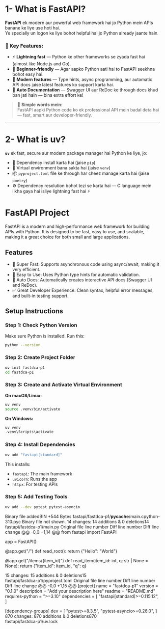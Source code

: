 # 1- What is FastAPI?

**FastAPI** ek modern aur powerful web framework hai jo Python mein APIs banane ke liye use hoti hai.  
Ye specially un logon ke liye bohot helpful hai jo Python already jaante hain.

### 🔹 Key Features:

- ⚡ **Lightning fast** — Python ke other frameworks se zyada fast hai (almost like Node.js and Go).
- 👶 **Beginner-friendly** — Agar aapko Python aati hai to FastAPI seekhna bohot easy hai.
- 🧠 **Modern features** — Type hints, async programming, aur automatic API docs jaise latest features ko support karta hai.
- 📄 **Auto Documentation** — Swagger UI aur ReDoc ke through docs khud ban jati hain — bina extra effort ke!

> 🧠 **Simple words mein**:  
> FastAPI aapki Python code ko ek professional API mein badal deta hai — fast, smart aur developer-friendly.

---

# 2- What is uv?

**`uv`** ek fast, secure aur modern package manager hai Python ke liye, jo:

- 🧩 Dependency install karta hai (jaise `pip`)
- 🧪 Virtual environment bana sakta hai (jaise `venv`)
- 📦 `pyproject.toml` file ke through har cheez manage karta hai (jaise `poetry`)
- ⚙️ Dependency resolution bohot tezi se karta hai — C language mein likha gaya hai isliye lightning fast hai ⚡




# FastAPI Project

FastAPI is a modern and high-performance web framework for building APIs with Python. It is designed to be fast, easy to use, and scalable, making it a great choice for both small and large applications.

## Features

- 🚀 Super Fast: Supports asynchronous code using async/await, making it very efficient.
- 🧩 Easy to Use: Uses Python type hints for automatic validation.
- 📄 Auto Docs: Automatically creates interactive API docs (Swagger UI and ReDoc).
- ✅ Great Developer Experience: Clean syntax, helpful error messages, and built-in testing support.


## Setup Instructions

### Step 1: Check Python Version

Make sure Python is installed. Run this:

```bash
python --version
```

### Step 2: Create Project Folder

```bash
uv init fastdca-p1
cd fastdca-p1
```

### Step 3: Create and Activate Virtual Environment

**On macOS/Linux:**

```bash
uv venv
source .venv/bin/activate
```

**On Windows:**

```bash
uv venv
.venv\Scripts\activate
```

### Step 4: Install Dependencies

```bash
uv add "fastapi[standard]"
```

This installs:

- `fastapi`: The main framework
- `uvicorn`: Runs the app
- `httpx`: For testing APIs

### Step 5: Add Testing Tools

```bash
uv add --dev pytest pytest-asyncio
```


 Binary file addedBIN +544 Bytes 
fastapi/fastdca-p1/__pycache__/main.cpython-310.pyc
Binary file not shown.
 14 changes: 14 additions & 0 deletions14  
fastapi/fastdca-p1/main.py
Original file line number	Diff line number	Diff line change
@@ -0,0 +1,14 @@
from fastapi import FastAPI

app = FastAPI()

@app.get("/")
def read_root():
    return {"Hello": "World"}

@app.get("/items/{item_id}")
def read_item(item_id: int, q: str | None = None):
    return {"item_id": item_id, "q": q}



 15 changes: 15 additions & 0 deletions15  
fastapi/fastdca-p1/pyproject.toml
Original file line number	Diff line number	Diff line change
@@ -0,0 +1,15 @@
[project]
name = "fastdca-p1"
version = "0.1.0"
description = "Add your description here"
readme = "README.md"
requires-python = ">=3.10"
dependencies = [
    "fastapi[standard]>=0.115.12",
]

[dependency-groups]
dev = [
    "pytest>=8.3.5",
    "pytest-asyncio>=0.26.0",
]
 870 changes: 870 additions & 0 deletions870  
fastapi/fastdca-p1/uv.lock

